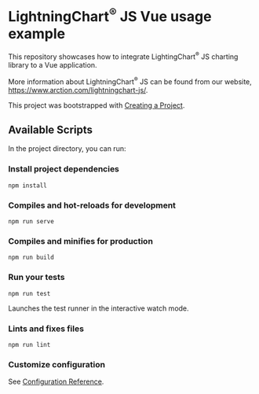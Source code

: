 # LightningChart<sup>&#174;</sup> JS Vue usage example

This repository showcases how to integrate LightingChart<sup>&#174;</sup> JS charting library to a Vue application.

More information about LightningChart<sup>&#174;</sup> JS can be found from our website, https://www.arction.com/lightningchart-js/.

This project was bootstrapped with [Creating a Project](https://cli.vuejs.org/guide/creating-a-project.html).

## Available Scripts

In the project directory, you can run:

### Install project dependencies
```
npm install
```

### Compiles and hot-reloads for development
```
npm run serve
```

### Compiles and minifies for production
```
npm run build
```

### Run your tests
```
npm run test
```

Launches the test runner in the interactive watch mode.<br>

### Lints and fixes files
```
npm run lint
```

### Customize configuration
See [Configuration Reference](https://cli.vuejs.org/config/).
